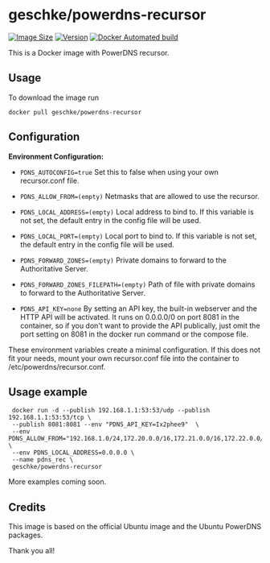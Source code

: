 # geschke/powerdns-recursor

[![Image Size](https://images.microbadger.com/badges/image/geschke/powerdns-recursor.svg)](https://microbadger.com/images/geschke/powerdns-recursor)
[![Version](https://images.microbadger.com/badges/version/geschke/powerdns-recursor.svg)](https://microbadger.com/images/geschke/powerdns-recursor)
[![Docker Automated build](https://img.shields.io/docker/cloud/build/geschke/powerdns-recursor)](https://hub.docker.com/r/geschke/powerdns-recursor)

This is a Docker image with PowerDNS recursor.

## Usage

To download the image run

    docker pull geschke/powerdns-recursor

## Configuration

**Environment Configuration:**

* `PDNS_AUTOCONFIG=true` Set this to false when using your own recursor.conf file.

* `PDNS_ALLOW_FROM=(empty)` Netmasks that are allowed to use the recursor.
* `PDNS_LOCAL_ADDRESS=(empty)` Local address to bind to. If this variable is not set, the default entry in the config file will be used.
* `PDNS_LOCAL_PORT=(empty)` Local port to bind to. If this variable is not set, the default entry in the config file will be used.

* `PDNS_FORWARD_ZONES=(empty)` Private domains to forward to the Authoritative Server.
* `PDNS_FORWARD_ZONES_FILEPATH=(empty)` Path of file with private domains to forward to the Authoritative Server.

* `PDNS_API_KEY=none` By setting an API key, the built-in webserver and the HTTP API  will be activated. It runs on 0.0.0.0/0 on port 8081 in the container, so if you don't want to provide the API publically, just omit the port setting on 8081 in the docker run command or the compose file.

These environment variables create a minimal configuration. If this does not fit your needs, mount your own recursor.conf file into the container to /etc/powerdns/recursor.conf.

## Usage example

```
 docker run -d --publish 192.168.1.1:53:53/udp --publish 192.168.1.1:53:53/tcp \
 --publish 8081:8081 --env "PDNS_API_KEY=Ix2phee9"  \
 --env PDNS_ALLOW_FROM="192.168.1.0/24,172.20.0.0/16,172.21.0.0/16,172.22.0.0/16" \
 --env PDNS_LOCAL_ADDRESS=0.0.0.0 \
 --name pdns_rec \
 geschke/powerdns-recursor
```

More examples coming soon.

## Credits

This image is based on the official Ubuntu image and the Ubuntu PowerDNS packages.

Thank you all!
